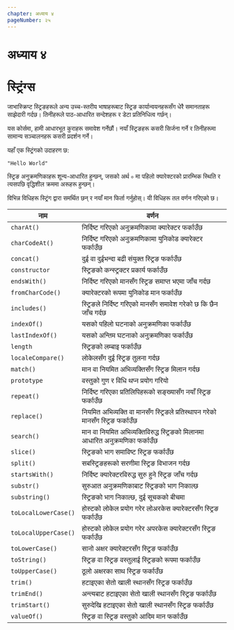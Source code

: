 ```yaml
---
chapter: अध्याय ४
pageNumber: २५
---
```

# अध्याय ४
# स्ट्रिंग्स

जाभास्क्रिप्ट स्ट्रिङहरूले अन्य उच्च-स्तरीय भाषाहरूबाट स्ट्रिङ कार्यान्वयनहरूसँग धेरै समानताहरू साझेदारी गर्दछ। तिनीहरूले पाठ-आधारित सन्देशहरू र डेटा प्रतिनिधित्व गर्छन्।

यस कोर्समा, हामी आधारभूत कुराहरू समावेश गर्नेछौं। नयाँ स्ट्रिङहरू कसरी सिर्जना गर्ने र तिनीहरूमा सामान्य सञ्चालनहरू कसरी प्रदर्शन गर्ने।

यहाँ एक स्ट्रिंगको उदाहरण छ:

```
"Hello World"
```

स्ट्रिङ अनुक्रमणिकाहरू शून्य-आधारित हुन्छन्, जसको अर्थ `०` मा पहिलो क्यारेक्टरको प्रारम्भिक स्थिति र त्यसपछि वृद्धिशील क्रममा अरूहरू हुन्छन्।

विभिन्न विधिहरू स्ट्रिंग द्वारा समर्थित छन् र नयाँ मान फिर्ता गर्नुहोस्। यी विधिहरू तल वर्णन गरिएको छ।


| नाम | वर्णन |
| -------------------- | -------------------------------------------------------------------------------------- |
| `charAt()`           | निर्दिष्ट गरिएको अनुक्रमणिकामा क्यारेक्टर फर्काउँछ                                                   |
| `charCodeAt()`       | निर्दिष्ट गरिएको अनुक्रमणिकामा युनिकोड क्यारेक्टर फर्काउँछ                                           |
| `concat()`           | दुई वा दुईभन्दा बढी संयुक्त स्ट्रिङ फर्काउँछ                                                   |
| `constructor`        | स्ट्रिङको कन्स्ट्रक्टर प्रकार्य फर्काउँछ                                                  |
| `endsWith()`         | निर्दिष्ट गरिएको मानसँग स्ट्रिङ समाप्त भएमा जाँच गर्दछ                                         |
| `fromCharCode()`     | क्यारेक्टरको रूपमा युनिकोड मान फर्काउँछ                                                   |
| `includes()`         | स्ट्रिङले निर्दिष्ट गरिएको मानसँग समावेश गरेको छ कि छैन जाँच गर्दछ                                     |
| `indexOf()`          | यसको पहिलो घटनाको अनुक्रमणिका फर्काउँछ                                               |
| `lastIndexOf()`      | यसको अन्तिम घटनाको अनुक्रमणिका फर्काउँछ                                                |
| `length`             | स्ट्रिङको लम्बाइ फर्काउँछ                                                       |
| `localeCompare()`    | लोकेलसँग दुई स्ट्रिङ तुलना गर्दछ                                                       |
| `match()`            | मान वा नियमित अभिव्यक्तिसँग स्ट्रिङ मिलान गर्दछ                                 |
| `prototype`          | वस्तुको गुण र विधि थप्न प्रयोग गरियो                                         |
| `repeat()`           | निर्दिष्ट गरिएका प्रतिलिपिहरूको सङ्ख्यासँग नयाँ स्ट्रिङ फर्काउँछ                                     |
| `replace()`          | नियमित अभिव्यक्ति वा मानसँग स्ट्रिङले प्रतिस्थापन गरेको मानसँग स्ट्रिङ फर्काउँछ  |
| `search()`           | मान वा नियमित अभिव्यक्तिविरुद्ध स्ट्रिङको मिलानमा आधारित अनुक्रमणिका फर्काउँछ       |
| `slice()`            | स्ट्रिङको भाग समाविष्ट स्ट्रिङ फर्काउँछ                                           |
| `split()`            | सबस्ट्रिङहरूको सरणीमा स्ट्रिङ विभाजन गर्दछ                                                 |
| `startsWith()`       | निर्दिष्ट क्यारेक्टरविरुद्ध सुरु हुने स्ट्रिङ जाँच गर्दछ                                     |
| `substr()`           | सुरुआत अनुक्रमणिकाबाट स्ट्रिङको भाग निकाल्छ                                              |
| `substring()`        | स्ट्रिङको भाग निकाल्छ, दुई सूचकको बीचमा                                           |
| `toLocalLowerCase()` | होस्टको लोकेल प्रयोग गरेर लोअरकेस क्यारेक्टरसँग स्ट्रिङ फर्काउँछ                           |
| `toLocalUpperCase()` | होस्टको लोकेल प्रयोग गरेर अपरकेस क्यारेक्टरसँग स्ट्रिङ फर्काउँछ                           |
| `toLowerCase()`      | सानो अक्षर क्यारेक्टरसँग स्ट्रिङ फर्काउँछ                                               |
| `toString()`         | स्ट्रिङ वा स्ट्रिङ वस्तुलाई स्ट्रिङको रूपमा फर्काउँछ                                              |
| `toUpperCase()`      | ठूलो अक्षरका साथ स्ट्रिङ फर्काउँछ                                               |
| `trim()`             | हटाइएका सेतो खाली स्थानसँग स्ट्रिङ फर्काउँछ                                                |
| `trimEnd()`          | अन्त्यबाट हटाइएका सेतो खाली स्थानसँग स्ट्रिङ फर्काउँछ                                       |
| `trimStart()`        | सुरुदेखि हटाइएका सेतो खाली स्थानसँग स्ट्रिङ फर्काउँछ                                     |
| `valueOf()`          | स्ट्रिङ वा स्ट्रिङ वस्तुको आदिम मान फर्काउँछ                                     |
